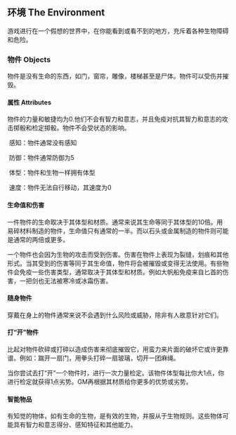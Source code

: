 ## 环境	The Environment

​		游戏进行在一个假想的世界中，在你能看到或看不到的地方，充斥着各种生物障碍和危险。

### 物件	Objects

​		物件是没有生命的东西，如门，窗帘，雕像，楼梯甚至是尸体。物件可以受伤并摧毁。

#### 属性	Attributes

​		物件的力量和敏捷均为0.他们不会有智力和意志，并且免疫对抗其智力和意志的攻击掷骰和检定掷骰。物件不会受状态的影响。

​		感知：物件通常没有感知

​		防御：物件通常防御为5

​		体型：物件和生物一样拥有体型

​		速度：物件无法自行移动，其速度为0

#### 生命值和伤害

​		一件物件的生命取决于其体型和材质。通常来说其生命等同于其体型的10倍。用易碎材料制造的物件，生命值只有通常的一半。而以石头或金属制造的物件则可能是通常的两倍或更多。

​		一个物件也会因为生物的攻击而受到伤害。伤害在物件上表现为裂缝，划痕和其他形式。当其受到的伤害等同于其生命值，物件将会被摧毁或变得无法使用。有些物件会免疫一些伤害类型，通常取决于其体型和材质。例如大帆船免疫来自匕首的伤害，一把剑也无法被寒冷或冰霜伤害。

#### 随身物件

​		穿戴在身上的物件通常来说不会遇到什么风险或威胁，除非有人故意针对它们。

#### 打“开”物件

​		比起对物件砍碎或打碎以造成伤害来彻底摧毁它，用蛮力来片面的破坏它或许更靠谱。例如：踹开一扇门，用拳头打碎一扇玻璃，切开一团麻绳。

​		当你尝试去打“开”一个物件时，进行一次力量检定。该物件体型每比你大1点，你进行检定就获得1点劣势。GM再根据其材质给你更多的优势或劣势。

#### 智能物品

​		有知觉的物体，如有生命的生物，是有效的生物，并服从于生物规则。这些物体可能具有智力和意志得分、感知特征和其他能力。